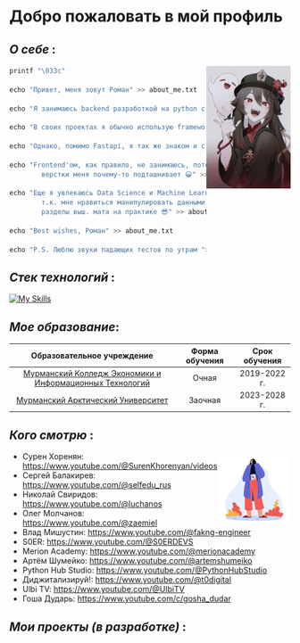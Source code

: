 # **Добро пожаловать в мой профиль**

## *О себе* :

<img src="5c7224e1ebb554f0f245919ac1d4857b.jpg" align="right" width="30%"/>

```python
printf "\033c"

echo "Привет, меня зовут Роман" >> about_me.txt

echo "Я занимаюсь backend разработкой на python с 2024 года" >> about_me.txt

echo "В своих проектах я обычно использую framework Fastapi" >> about_me.txt

echo "Однако, помимо Fastapi, я так же знаком и с Django, DRF, Flask" >> about_me.txt

echo "Frontend'ом, как правило, не занимаюсь, потому что от html/css \
        верстки меня почему-то подташнивает 😀" >> about_me.txt

echo "Еще я увлекаюсь Data Science и Machine Learning, \
        т.к. мне нравиться манипулировать данными и применять \
        разделы выш. мата на практике 😎" >> about_me.txt

echo "Best wishes, Роман" >> about_me.txt

echo "P.S. Люблю звуки падающих тестов по утрам ">> about_me.txt
```

## *Стек технологий* :

[![My Skills](https://skillicons.dev/icons?i=py,django,fastapi,git,html,css,js,postgresql,redis,rabbitmq,docker,nginx,linux)]()

## *Мое образование*:

| Образовательное учреждение | Форма обучения | Срок обучения |
|:--------------------------:|:---------------:|:-------------:|
|[Мурманский Колледж Экономики и Информационных Технологий](https://mkeiit.ru/)| Очная | 2019-2022 г.|
| [Мурманский Арктический Университет](https://mauniver.ru/) |Заочная| 2023-2028 г.|

## *Кого смотрю* :
<img src="8029073.jpg" align="right" width="26%"/>

- Сурен Хоренян: https://www.youtube.com/@SurenKhorenyan/videos
- Сергей Балакирев: https://www.youtube.com/@selfedu_rus
- Николай Свиридов: https://www.youtube.com/@luchanos
- Олег Молчанов: https://www.youtube.com/@zaemiel
- Влад Мишустин: https://www.youtube.com/@fakng-engineer
- S0ER: https://www.youtube.com/@S0ERDEVS
- Merion Academy: https://www.youtube.com/@merionacademy
- Артём Шумейко: https://www.youtube.com/@artemshumeiko
- Python Hub Studio: https://www.youtube.com/@PythonHubStudio
- Диджитализируй!: https://www.youtube.com/@t0digital
- Ulbi TV: https://www.youtube.com/@UlbiTV
- Гоша Дударь: https://www.youtube.com/c/gosha_dudar

## *Мои проекты (в разработке)* :
